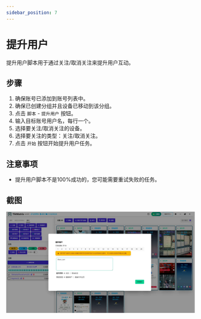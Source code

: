 ```yaml
---
sidebar_position: 7
---
```


# 提升用户

提升用户脚本用于通过关注/取消关注来提升用户互动。

## 步骤

1. 确保账号已添加到账号列表中。
2. 确保已创建分组并且设备已移动到该分组。
3. 点击 `脚本` - `提升用户` 按钮。
4. 输入目标账号用户名，每行一个。
5. 选择要关注/取消关注的设备。
6. 选择要关注的类型：关注/取消关注。
7. 点击 `开始` 按钮开始提升用户任务。

## 注意事项

* 提升用户脚本不是100%成功的，您可能需要重试失败的任务。

## 截图

![提升用户](../img/boost-users.webp)
